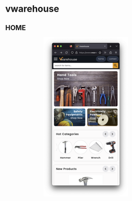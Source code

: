 # vwarehouse
<div align="center">
    <h2 align="start">HOME</h1>
  <img src="https://github.com/locleofficial/vwarehouse/blob/main/ResizedDemoImage/1-home.png" width="265" height="500">
</div>
